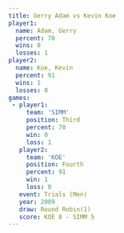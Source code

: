 ```yaml
---
title: Gerry Adam vs Kevin Koe
player1:           
  name: Adam, Gerry
  percent: 70      
  wins: 0          
  losses: 1        
player2:           
  name: Koe, Kevin 
  percent: 91      
  wins: 1          
  losses: 0        
games:
 - player1:         
     team: 'SIMM'   
     position: Third
     percent: 70    
     win: 0         
     loss: 1        
   player2:          
     team: 'KOE'     
     position: Fourth
     percent: 91     
     win: 1          
     loss: 0         
   event: Trials (Men)  
   year: 2009           
   draw: Round Robin(1) 
   score: KOE 8 - SIMM 5
---
```

